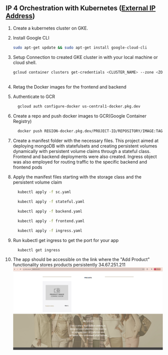 ## IP 4 Orchestration with Kubernetes ([External IP Address](http://34.67.251.211))
 1. Create a kubernetes cluster on GKE.
 2. Install Google CLI
    ```bash
    sudo apt-get update && sudo apt-get install google-cloud-cli
    ```
 3. Setup Connection to created GKE cluster in with your local machine or cloud shell.
    ```bash
    gcloud container clusters get-credentials <CLUSTER_NAME> --zone <ZONE> --project <PROJECT_ID>
   
 4. Retag the Docker images for the frontend and backend

 5. Authenticate to GCR
    ```bash
      gcloud auth configure-docker us-central1-docker.pkg.dev
 6. Create a repo and push docker images to GCR(Google Container Registry)
    ```bash
      docker push REGION-docker.pkg.dev/PROJECT-ID/REPOSITORY/IMAGE:TAG

 7. Create a manifest folder with the necessary files. This project aimed at deploying mongoDB with statefulsets and creating persistent volumes dynamically with  persistent volume claims through a stateful class. Frontend and backend deployments were also created. Ingress object was also employed for routing traffic to the specific backend and frontend pods

 8. Apply the manifest files starting with the storage class and the persistent volume claim
    ```bash
      kubectl apply -f sc.yaml
    ```
    ```bash
      kubectl apply -f stateful.yaml
    ```
    ```bash
      kubectl apply -f backend.yaml
    ```
    ```bash
      kubectl apply -f frontend.yaml
    ```
    ```bash
      kubectl apply -f ingress.yaml
    ```

 9. Run kubectl get ingress to get the port for your app
    ```bash
      kubectl get ingress
    ```
10. The app should be accessible on the link where the "Add Product" functionality stores products persistently 34.67.251.211
![Final](IP4.png)
